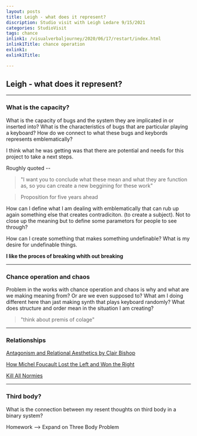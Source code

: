 ```yaml
---
layout: posts
title: Leigh - what does it represent?
discription: Studio visit with Leigh Ledare 9/15/2021
categories: StudioVisit
tags: chance
inlink1: /visualverbaljourney/2020/06/17/restart/index.html
inlink1Title: chance operation
exlink1: 
exlink1Title: 

---
```



##  Leigh - what does it represent?

---

### What is the capacity?

What is the capacity of bugs and the system they are implicated in or inserted into? 
What is the characteristics of bugs that are particular playing a keyboard?
How do we connect to what these bugs and keybords represents emblematically? 

I think what he was getting was that there are potential and needs for this project to take a next steps.

Roughly quoted -- 

> "I want you to conclude what these mean and what they are function as, so you can create a new beggining for these work" 

> Proposition for five years ahead

How can I define what I am dealing with emblematically that can rub up again something else that creates contradiciton.
(to create a subject). Not to close up the meaning but to define some parametors for people to see through? 

How can I create something that makes something undefinable?
What is my desire for undefinable things. 


<b> I like the proces of breaking whith out breaking </b>

---


### Chance operation and chaos

Problem in the works with chance operation and chaos is why and what are we making meaning from? 
Or are we even supposed to? What am I doing different here than jast making synth that plays keyboard randomly? 
What does structure and order mean in the situation I am creating?

> "think about premis of colage"
---

### Relationships

[Antagonism and Relational Aesthetics by Clair Bishop](https://academicworks.cuny.edu/gc_pubs/96/)

[How Michel Foucault Lost the Left and Won the Right](https://www.nytimes.com/2021/05/25/opinion/michel-foucault.html?searchResultPosition=1)

[Kill All Normies](https://en.wikipedia.org/wiki/Kill_All_Normies)

---

### Third body?

What is the connection between my resent thoughts on third body in a binary system?


Homework --> Expand on Three Body Problem






